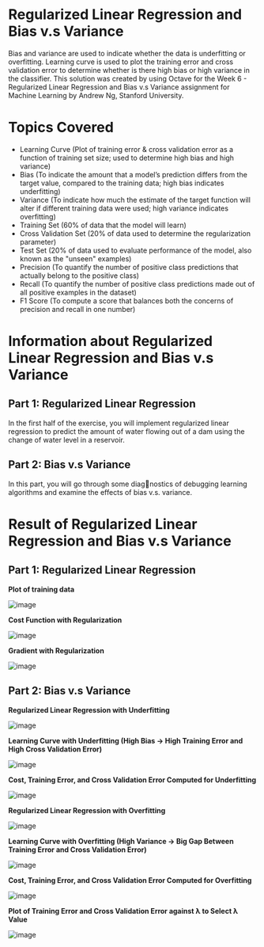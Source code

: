 # Regularized Linear Regression and Bias v.s Variance
Bias and variance are used to indicate whether the data is underfitting or overfitting. Learning curve is used to plot the training error and cross validation error to determine whether is there high bias or high variance in the classifier. This solution was created by using Octave for the Week 6 - Regularized Linear Regression and Bias v.s Variance assignment for Machine Learning by Andrew Ng, Stanford University. 

# Topics Covered 
- Learning Curve (Plot of training error & cross validation error as a function of training set size; used to determine high bias and high variance)
- Bias (To indicate the amount that a model’s prediction differs from the target value, compared to the training data; high bias indicates underfitting) 
- Variance (To indicate how much the estimate of the target function will alter if different training data were used; high variance indicates overfitting)
- Training Set (60% of data that the model will learn)
- Cross Validation Set (20% of data used to determine the regularization parameter)
- Test Set (20% of data used to evaluate performance of the model, also known as the "unseen" examples)
- Precision (To quantify the number of positive class predictions that actually belong to the positive class)
- Recall (To quantify the number of positive class predictions made out of all positive examples in the dataset)
- F1 Score (To compute a score that balances both the concerns of precision and recall in one number)

# Information about Regularized Linear Regression and Bias v.s Variance
## Part 1: Regularized Linear Regression 
In the first half of the exercise, you will implement regularized linear regression to predict the amount of water flowing out of a dam using the change of water level in a reservoir.

## Part 2: Bias v.s Variance 
In this part, you will go through some diagnostics of debugging learning algorithms and examine the effects of bias v.s. variance.

# Result of Regularized Linear Regression and Bias v.s Variance
## Part 1: Regularized Linear Regression 
**Plot of training data** 

![image](https://user-images.githubusercontent.com/95561298/184635232-f18f1f75-0efb-4757-992e-5a11ad9ca185.png)

**Cost Function with Regularization**

![image](https://user-images.githubusercontent.com/95561298/184635429-88caab3c-7b17-473e-8a26-bc5ebb7dc09f.png)

**Gradient with Regularization** 

![image](https://user-images.githubusercontent.com/95561298/184635670-2fc71ea1-a747-480e-97ef-6a25a2a928a0.png)

## Part 2: Bias v.s Variance 

**Regularized Linear Regression with Underfitting** 

![image](https://user-images.githubusercontent.com/95561298/184635740-b69f8f8d-3e31-4245-9458-0300c3b912ad.png)

**Learning Curve with Underfitting (High Bias -> High Training Error and High Cross Validation Error)**

![image](https://user-images.githubusercontent.com/95561298/184635892-20995e7c-bee4-45de-8d11-d73856834f3e.png)

**Cost, Training Error, and Cross Validation Error Computed for Underfitting** 

![image](https://user-images.githubusercontent.com/95561298/184636118-ecf1085c-ab6f-4197-9b97-6661059d62e4.png)

**Regularized Linear Regression with Overfitting** 

![image](https://user-images.githubusercontent.com/95561298/184636342-b14d6628-338f-461e-8f28-cf60bed8bb12.png)

**Learning Curve with Overfitting (High Variance -> Big Gap Between Training Error and Cross Validation Error)**

![image](https://user-images.githubusercontent.com/95561298/184636360-309745db-54f5-48a1-a8bc-73ab1fdb98ac.png)

**Cost, Training Error, and Cross Validation Error Computed for Overfitting** 

![image](https://user-images.githubusercontent.com/95561298/184636412-c9e20fec-54b6-4161-bcd3-a970b7143d50.png)



**Plot of Training Error and Cross Validation Error against λ to Select λ Value**

![image](https://user-images.githubusercontent.com/95561298/184636525-104b850c-eea5-4fee-bdf0-1c4297e9aceb.png)
